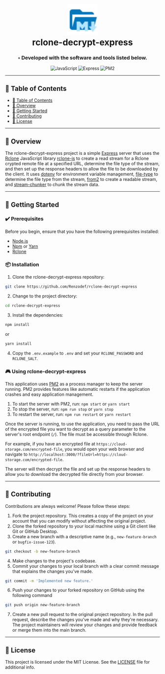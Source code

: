 
<div align="center">
<h1 align="center">
<img src="https://raw.githubusercontent.com/PKief/vscode-material-icon-theme/ec559a9f6bfd399b82bb44393651661b08aaf7ba/icons/folder-markdown-open.svg" width="100" />
<br>rclone-decrypt-express
</h1>
<h3>◦ Developed with the software and tools listed below.</h3>

<p align="center">
<img src="https://img.shields.io/badge/JavaScript-F7DF1E.svg?style&logo=JavaScript&logoColor=black" alt="JavaScript" />
<img src="https://img.shields.io/badge/Express-000000.svg?style&logo=Express&logoColor=white" alt="Express" />
<img src="https://img.shields.io/badge/PM2-2B037A.svg?style&logo=PM2&logoColor=white" alt="PM2" />
</div>

---

## 📒 Table of Contents
- [📒 Table of Contents](#-table-of-contents)
- [📍 Overview](#-overview)
- [🚀 Getting Started](#-getting-started)
- [🤝 Contributing](#-contributing)
- [📄 License](#-license)

---


## 📍 Overview

The rclone-decrypt-express project is a simple [Express](https://expressjs.com/) server that uses the [Rclone](https://rclone.org/) JavaScript library [rclone-js](https://www.npmjs.com/package/rclone) to create a read stream for a Rclone crypted remote file at a specified URL, determine the file type of the stream, and then set up the response headers to allow the file to be downloaded by the client. It uses [dotenv](https://www.npmjs.com/package/dotenv) for environment variable management, [file-type](https://www.npmjs.com/package/file-type) to determine the file type from the stream, [from2](https://www.npmjs.com/package/from2) to create a readable stream, and [stream-chunker](https://www.npmjs.com/package/stream-chunker) to chunk the stream data.

---

## 🚀 Getting Started

### ✔️ Prerequisites

Before you begin, ensure that you have the following prerequisites installed:
- [Node.js](https://nodejs.org/)
- [Npm](https://www.npmjs.com/) or [Yarn](https://yarnpkg.com/)
- [Rclone](https://rclone.org/)

### 📦 Installation

1. Clone the rclone-decrypt-express repository:
```sh
git clone https://github.com/Renzodef/rclone-decrypt-express
```

2. Change to the project directory:
```sh
cd rclone-decrypt-express
```

3. Install the dependencies:
```sh
npm install
```
or
```sh
yarn install
```

4. Copy the `.env.example` to `.env` and set your `RCLONE_PASSWORD` and `RCLONE_SALT`.

### 🎮 Using rclone-decrypt-express

This application uses [PM2](https://pm2.keymetrics.io/) as a process manager to keep the server running. PM2 provides features like automatic restarts if the application crashes and easy application management.

1. To start the server with PM2, run: `npm start` or `yarn start`
2. To stop the server, run: `npm run stop` or `yarn stop`
3. To restart the server, run: `npm run restart` or `yarn restart`

Once the server is running, to use the application, you need to pass the URL of the encrypted file you want to decrypt as a query parameter to the server's root endpoint (`/`). The file must be accessible through Rclone.

For example, if you have an encrypted file at `https://cloud-storage.com/encrypted-file`, you would open your web browser and navigate to `http://localhost:3000/?fileUrl=https://cloud-storage.com/encrypted-file`.

The server will then decrypt the file and set up the response headers to allow you to download the decrypted file directly from your browser. 

---

## 🤝 Contributing

Contributions are always welcome! Please follow these steps:
1. Fork the project repository. This creates a copy of the project on your account that you can modify without affecting the original project.
2. Clone the forked repository to your local machine using a Git client like Git or GitHub Desktop.
3. Create a new branch with a descriptive name (e.g., `new-feature-branch` or `bugfix-issue-123`).
```sh
git checkout -b new-feature-branch
```
4. Make changes to the project's codebase.
5. Commit your changes to your local branch with a clear commit message that explains the changes you've made.
```sh
git commit -m 'Implemented new feature.'
```
6. Push your changes to your forked repository on GitHub using the following command
```sh
git push origin new-feature-branch
```
7. Create a new pull request to the original project repository. In the pull request, describe the changes you've made and why they're necessary.
The project maintainers will review your changes and provide feedback or merge them into the main branch.

---

## 📄 License

This project is licensed under the MIT License. See the [LICENSE](https://github.com/Renzodef/rclone-decrypt-express/blob/main/LICENSE) file for additional info.
